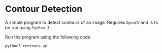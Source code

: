# Contour Detection
A simple program to detect contours of an image. Requires `OpenCV` and is to be run using `Python 3`

Run the program using the following code:
```
python3 contours.py
```
